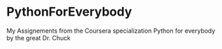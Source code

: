 # PythonForEverybody
My Assignements from the Coursera specialization Python for everybody by the great Dr. Chuck
